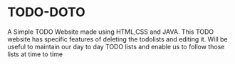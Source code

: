 # TODO-DOTO
A Simple TODO Website made using HTML,CSS and JAVA. This TODO website has specific features of deleting the todolists and editing it. Will be useful to maintain our day to day TODO lists and enable us to follow those lists at time to time
